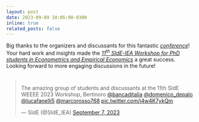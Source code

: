 ```yaml
---
layout: post
date: 2023-09-09 10:05:00-0300
inline: true
related_posts: false
---
```


Big thanks to the organizers and discussants for this fantastic <i>[conference](https://www.side-iea.it/events/courses/11th-side-workshop-phd-students-econometrics-and-empirical-economics-weee-2023)</i>! Your hard work and insights made the <i>[11<sup>th</sup> SIdE-IEA Workshop for PhD students in
Econometrics and Empirical Economics](https://www.side-iea.it/sites/side-iea.it/files/weee_2023_program.pdf)</i> a great success. Looking forward to more engaging discussions in the future!
<br>
<div style="display: flex; justify-content: center;">
  <blockquote class="twitter-tweet">
    <p lang="en" dir="ltr">
      The amazing group of students and discussants at the 11th SIdE WEEEE 2023 Workshop, Bertinoro
      <a href="https://twitter.com/bancaditalia?ref_src=twsrc%5Etfw">@bancaditalia</a>
      <a href="https://twitter.com/domenico_depalo?ref_src=twsrc%5Etfw">@domenico_depalo</a>
      <a href="https://twitter.com/lucafanelli5?ref_src=twsrc%5Etfw">@lucafanelli5</a>
      <a href="https://twitter.com/marcorosso768?ref_src=twsrc%5Etfw">@marcorosso768</a>
      <a href="https://t.co/j4w4K7ykQm">pic.twitter.com/j4w4K7ykQm</a>
    </p>&mdash; SIdE (@SIdE_IEA)
    <a href="https://twitter.com/SIdE_IEA/status/1699898225216418170?ref_src=twsrc%5Etfw">September 7, 2023</a>
  </blockquote>
  <script async src="https://platform.twitter.com/widgets.js" charset="utf-8"></script>
</div>
